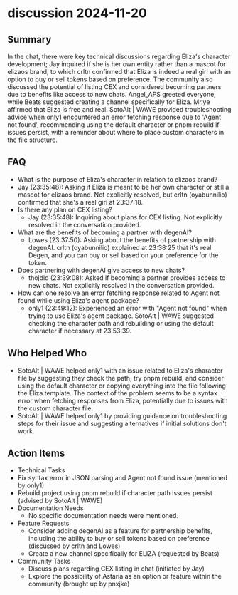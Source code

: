 # discussion 2024-11-20

## Summary

In the chat, there were key technical discussions regarding Eliza's character development; Jay inquired if she is her own entity rather than a mascot for elizaos brand, to which crltn confirmed that Eliza is indeed a real girl with an option to buy or sell tokens based on preference. The community also discussed the potential of listing CEX and considered becoming partners due to benefits like access to new chats. Angel_APS greeted everyone, while Beats suggested creating a channel specifically for Eliza. Mr.ye affirmed that Eliza is free and real. SotoAlt | WAWE provided troubleshooting advice when only1 encountered an error fetching response due to 'Agent not found', recommending using the default character or pnpm rebuild if issues persist, with a reminder about where to place custom characters in the file structure.

## FAQ

- What is the purpose of Eliza's character in relation to elizaos brand?
- Jay (23:35:48): Asking if Eliza is meant to be her own character or still a mascot for elizaos brand. Not explicitly resolved, but crltn (oyabunnilio) confirmed that she's a real girl at 23:37:18.
- Is there any plan on CEX listing?
    - Jay (23:35:48): Inquiring about plans for CEX listing. Not explicitly resolved in the conversation provided.
- What are the benefits of becoming a partner with degenAI?
    - Lowes (23:37:50): Asking about the benefits of partnership with degenAI. crltn (oyabunnilio) explained at 23:38:25 that it's real Degen, and you can buy or sell based on your preference for the token.
- Does partnering with degenAI give access to new chats?
    - thojdid (23:39:08): Asked if becoming a partner provides access to new chats. Not explicitly resolved in the conversation provided.
- How can one resolve an error fetching response related to Agent not found while using Eliza's agent package?
    - only1 (23:49:12): Experienced an error with "Agent not found" when trying to use Eliza's agent package. SotoAlt | WAWE suggested checking the character path and rebuilding or using the default character if necessary at 23:53:39.

## Who Helped Who

- SotoAlt | WAWE helped only1 with an issue related to Eliza's character file by suggesting they check the path, try pnpm rebuild, and consider using the default character or copying everything into the file following the Eliza template. The context of the problem seems to be a syntax error when fetching responses from Eliza, potentially due to issues with the custom character file.
- SotoAlt | WAWE helped only1 by providing guidance on troubleshooting steps for their issue and suggesting alternatives if initial solutions don't work.

## Action Items

- Technical Tasks
- Fix syntax error in JSON parsing and Agent not found issue (mentioned by only1)
- Rebuild project using pnpm rebuild if character path issues persist (advised by SotoAlt | WAWE)
- Documentation Needs
    - No specific documentation needs were mentioned.
- Feature Requests
    - Consider adding degenAI as a feature for partnership benefits, including the ability to buy or sell tokens based on preference (discussed by crltn and Lowes)
    - Create a new channel specifically for ELIZA (requested by Beats)
- Community Tasks
    - Discuss plans regarding CEX listing in chat (initiated by Jay)
    - Explore the possibility of Astaria as an option or feature within the community (brought up by pnxjke)
